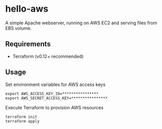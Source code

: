 # hello-aws

A simple Apache webserver, running on AWS EC2 and serving files from EBS volume.  

## Requirements
* Terraform (v0.12+ recommended)
 
## Usage
Set environment variables for AWS access keys
```
export AWS_ACCESS_KEY_ID=****************
export AWS_SECRET_ACCESS_KEY=****************
```

Execute Terraform to provision AWS resources
```
terraform init
terraform apply
```
